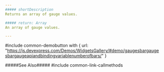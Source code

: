 ```yaml
---
##### shortDescription
Returns an array of gauge values.

##### return: Array
An array of gauge values.

---
```

#include common-demobutton with {
    url: "https://js.devexpress.com/Demos/WidgetsGallery/#demo/gaugesbargaugesbargaugeapiandbindingvariablenumberofbars/"
}

#####See Also#####
#include common-link-callmethods